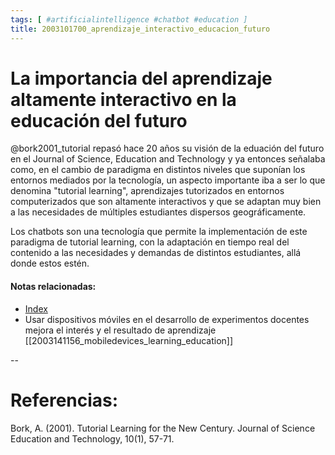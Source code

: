 ```yaml
---
tags: [ #artificialintelligence #chatbot #education ]
title: 2003101700_aprendizaje_interactivo_educacion_futuro
---
```


# La importancia del aprendizaje altamente interactivo en la educación del futuro

@bork2001_tutorial repasó hace 20 años su visión de la eduación del futuro en el Journal of Science, Education and Technology y ya entonces señalaba como, en el cambio de paradigma en distintos niveles que suponían los entornos mediados por la tecnología, un aspecto importante iba a ser lo que denomina "tutorial learning", aprendizajes tutorizados en entornos computerizados que son altamente interactivos y que se adaptan muy bien a las necesidades de múltiples estudiantes dispersos geográficamente.

Los chatbots son una tecnología que permite la implementación de este paradigma de tutorial learning, con la adaptación en tiempo real del contenido a las necesidades y demandas de distintos estudiantes, allá donde estos estén.


#### Notas relacionadas: 


- [Index](_2003101705_index.md)
- Usar dispositivos móviles en el desarrollo de experimentos docentes mejora el interés y el resultado de aprendizaje [[2003141156_mobiledevices_learning_education]]

--

# Referencias:

Bork, A. (2001). Tutorial Learning for the New Century. Journal of Science Education and Technology, 10(1), 57-71.

